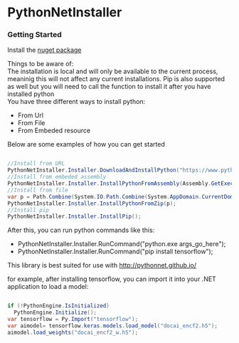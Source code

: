 # PythonNetInstaller

<h3>Getting Started</h3>
<p>Install the <a href="https://www.nuget.org/packages/PythonNetInstaller">nuget package</a></p>
<p>Things to be aware of: </br>
  The installation is local and will only be available to the current process, meaninig this will not affect any current installations. Pip is also supported as well but you will need to call the function to install it after you have installed python</br>
You have three different ways to install python:
<ul>
  <li>From Url</li>
  <li>From File</li>
  <li>From Embeded resource</li>
</ul>
Below are some examples of how you can get started
</p>

```c#

//Install from URL
PythonNetInstaller.Installer.DownloadAndInstallPython("https://www.python.org/ftp/python/3.8.3/python-3.8.3-embed-amd64.zip");
//Install from embeded assembly           
PythonNetInstaller.Installer.InstallPythonFromAssembly(Assembly.GetExecutingAssembly(), "python-3.7.3-embed-amd64.zip");
//Install from file         
var p = Path.Combine(System.IO.Path.Combine(System.AppDomain.CurrentDomain.BaseDirectory, System.AppDomain.CurrentDomain.RelativeSearchPath ?? ""), "python-3.7.7-embed-amd64.zip");
PythonNetInstaller.Installer.InstallPythonFromZip(p);
//Install pip
PythonNetInstaller.Installer.InstallPip();

```

<p>After this, you can run python commands like this:
  <ul>
  <li>PythonNetInstaller.Installer.RunCommand("python.exe args_go_here");</li>
  <li>PythonNetInstaller.Installer.RunCommand("pip install tensorflow");</li> 
</ul>
</p>
<p>This library is best suited for use with <a href="http://pythonnet.github.io/">http://pythonnet.github.io/</a></p>
<p>for example, after installing tensorflow, you can import it into your .NET application to load a model:</p>

```c#

if (!PythonEngine.IsInitialized)
  PythonEngine.Initialize();
var tensorflow = Py.Import("tensorflow");
var aimodel= tensorflow.keras.models.load_model("docai_encf2.h5");
aimodel.load_weights("docai_encf2_w.h5");

```
